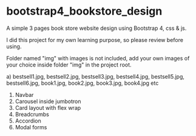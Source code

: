 # bootstrap4_bookstore_design

A simple 3 pages book store website design using Bootstrap 4, css & js.

I did this project for my own learning purpose, so please review before using.

Folder named "img" with images is not included, add your own images of your choice inside folder "img" in the project root.

a) bestsell1.jpg, bestsell2.jpg, bestsell3.jpg, bestsell4.jpg, bestsell5.jpg, bestsell6.jpg, book1.jpg, book2.jpg, book3.jpg, book4.jpg etc

1. Navbar
2. Carousel inside jumbotron
3. Card layout with flex wrap
4. Breadcrumbs
5. Accordion
6. Modal forms
